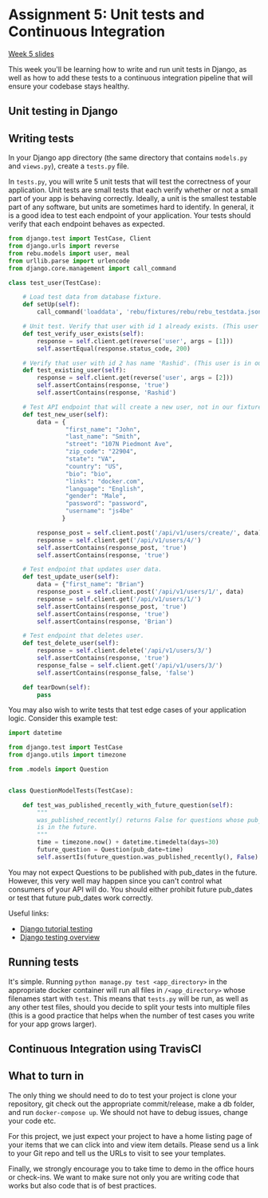 Assignment 5: Unit tests and Continuous Integration
========

[Week 5 slides](https://docs.google.com/presentation/d/1Ifrnjn7lQRDCmycdPIRFsGi7QckuuqXb_my4TQA0LbU/edit?usp=sharing)

This week you'll be learning how to write and run unit tests in Django, as well as how to add these tests to a continuous integration pipeline that will ensure your codebase stays healthy.

Unit testing in Django
----

## Writing tests

In your Django app directory (the same directory that contains `models.py` and `views.py`), create a `tests.py` file.

In `tests.py`, you will write 5 unit tests that will test the correctness of your application. Unit tests are small tests that each verify whether or not a small part of your app is behaving correctly. Ideally, a unit is the smallest testable part of any software, but units are sometimes hard to identify. In general, it is a good idea to test each endpoint of your application. Your tests should verify that each endpoint behaves as expected.

```python
from django.test import TestCase, Client
from django.urls import reverse
from rebu.models import user, meal
from urllib.parse import urlencode
from django.core.management import call_command

class test_user(TestCase):

    # Load test data from database fixture.
    def setUp(self):
        call_command('loaddata', 'rebu/fixtures/rebu/rebu_testdata.json', verbosity = 0)

    # Unit test. Verify that user with id 1 already exists. (This user is in our fixture data.)
    def test_verify_user_exists(self):
        response = self.client.get(reverse('user', args = [1]))
        self.assertEqual(response.status_code, 200)

    # Verify that user with id 2 has name 'Rashid'. (This user is in our fixture data.)
    def test_existing_user(self):
        response = self.client.get(reverse('user', args = [2]))
        self.assertContains(response, 'true')
        self.assertContains(response, 'Rashid')

    # Test API endpoint that will create a new user, not in our fixture data.
    def test_new_user(self):
        data = {
                "first_name": "John",
                "last_name": "Smith",
                "street": "107N Piedmont Ave",
                "zip_code": "22904",
                "state": "VA",
                "country": "US",
                "bio": "bio",
                "links": "docker.com",
                "language": "English",
                "gender": "Male",
                "password": "password",
                "username": "js4be"
               }

        response_post = self.client.post('/api/v1/users/create/', data)
        response = self.client.get('/api/v1/users/4/')
        self.assertContains(response_post, 'true')
        self.assertContains(response, 'true')

    # Test endpoint that updates user data.
    def test_update_user(self):
        data = {"first_name": "Brian"}
        response_post = self.client.post('/api/v1/users/1/', data)
        response = self.client.get('/api/v1/users/1/')
        self.assertContains(response_post, 'true')
        self.assertContains(response, 'true')
        self.assertContains(response, 'Brian')

    # Test endpoint that deletes user.
    def test_delete_user(self):
        response = self.client.delete('/api/v1/users/3/')
        self.assertContains(response, 'true')
        response_false = self.client.get('/api/v1/users/3/')
        self.assertContains(response_false, 'false')

    def tearDown(self):
        pass
```

You may also wish to write tests that test edge cases of your application logic. Consider this example test:

```python
import datetime

from django.test import TestCase
from django.utils import timezone

from .models import Question


class QuestionModelTests(TestCase):

    def test_was_published_recently_with_future_question(self):
        """
        was_published_recently() returns False for questions whose pub_date
        is in the future.
        """
        time = timezone.now() + datetime.timedelta(days=30)
        future_question = Question(pub_date=time)
        self.assertIs(future_question.was_published_recently(), False)
```

You may not expect Questions to be published with pub_dates in the future. However, this very well may happen since you can't control what consumers of your API will do. You should either prohibit future pub_dates or test that future pub_dates work correctly.

Useful links:
- [Django tutorial testing](https://docs.djangoproject.com/en/2.2/intro/tutorial05/)
- [Django testing overview](https://docs.djangoproject.com/en/2.2/topics/testing/overview/)

## Running tests

It's simple. Running `python manage.py test <app_directory>` in the appropriate docker container will run all files in `/<app_directory>` whose filenames start with `test`. This means that `tests.py` will be run, as well as any other test files, should you decide to split your tests into multiple files (this is a good practice that helps when the number of test cases you write for your app grows larger).

Continuous Integration using TravisCI
----



What to turn in
---------------

The only thing we should need to do to test your project is clone your repository, git check out the appropriate commit/release, make a db folder, and run `docker-compose up`. We should not have to debug issues, change your code etc.

For this project, we just expect your project to have a home listing page of your items that we can click into and view item details. Please send us a link to your Git repo and tell us the URLs to visit to see your templates.

Finally, we strongly encourage you to take time to demo in the office hours or check-ins. We want to make sure not only you are writing code that works but also code that is of best practices.
